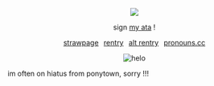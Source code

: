 </p>

<div align="center">

![](https://komarev.com/ghpvc/?username=beaverhollow&label=survivors&style=flat-square&color=272727&base=23264)

</div>

<div align="center">
  
sign
[my ata](https://adminvirus.atabook.org/) !


 [strawpage](https://boytreat.straw.page/)⠀[rentry](https://rentry.co/boytreat)⠀[alt rentry](https://rentry.co/fret)⠀[pronouns.cc](https://pronouns.cc/@adminvirus) 

</div>

<div align="center">

![helo](https://files.catbox.moe/zzi81f.png)

</div>

im often on hiatus from ponytown, sorry !!!

</div>
